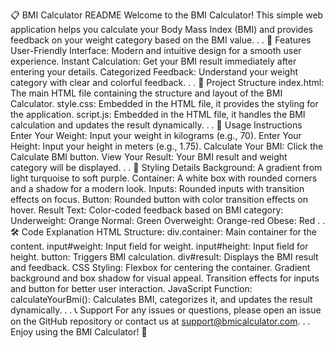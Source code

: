 📋 BMI Calculator README
Welcome to the BMI Calculator! This simple web application helps you calculate your Body Mass Index (BMI) and provides feedback on your weight category based on the BMI value.
.
.
🌟 Features
User-Friendly Interface: Modern and intuitive design for a smooth user experience.
Instant Calculation: Get your BMI result immediately after entering your details.
Categorized Feedback: Understand your weight category with clear and colorful feedback.
.
.
📂 Project Structure
index.html: The main HTML file containing the structure and layout of the BMI Calculator.
style.css: Embedded in the HTML file, it provides the styling for the application.
script.js: Embedded in the HTML file, it handles the BMI calculation and updates the result dynamically.
.
.
📖 Usage Instructions
Enter Your Weight:
Input your weight in kilograms (e.g., 70).
Enter Your Height:
Input your height in meters (e.g., 1.75).
Calculate Your BMI:
Click the Calculate BMI button.
View Your Result:
Your BMI result and weight category will be displayed.
.
.
🎨 Styling Details
Background: A gradient from light turquoise to soft purple.
Container: A white box with rounded corners and a shadow for a modern look.
Inputs: Rounded inputs with transition effects on focus.
Button: Rounded button with color transition effects on hover.
Result Text: Color-coded feedback based on BMI category:
Underweight: Orange
Normal: Green
Overweight: Orange-red
Obese: Red
.
.
🛠️ Code Explanation
HTML Structure:
div.container: Main container for the content.
input#weight: Input field for weight.
input#height: Input field for height.
button: Triggers BMI calculation.
div#result: Displays the BMI result and feedback.
CSS Styling:
Flexbox for centering the container.
Gradient background and box shadow for visual appeal.
Transition effects for inputs and button for better user interaction.
JavaScript Function:
calculateYourBmi(): Calculates BMI, categorizes it, and updates the result dynamically.
.
.
📞 Support
For any issues or questions, please open an issue on the GitHub repository or contact us at support@bmicalculator.com.
.
.
Enjoy using the BMI Calculator! 🎉
